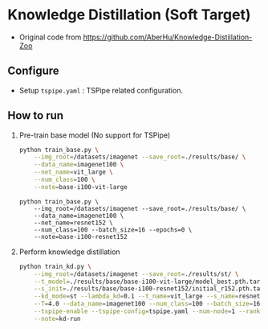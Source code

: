 # Knowledge Distillation (Soft Target)
- Original code from https://github.com/AberHu/Knowledge-Distillation-Zoo

## Configure
- Setup `tspipe.yaml` : TSPipe related configuration.


## How to run
1. Pre-train base model (No support for TSPipe)
    ```bash
    python train_base.py \
        --img_root=/datasets/imagenet --save_root=./results/base/ \
        --data_name=imagenet100 \
        --net_name=vit_large \
        --num_class=100 \
        --note=base-i100-vit-large
    ```
    ```
    python train_base.py \
        --img_root=/datasets/imagenet --save_root=./results/base/ \
        --data_name=imagenet100 \
        --net_name=resnet152 \
        --num_class=100 --batch_size=16 --epochs=0 \
        --note=base-i100-resnet152
    ```

2. Perform knowledge distillation
    ```bash
    python train_kd.py \
        --img_root=/datasets/imagenet --save_root=./results/st/ \
        --t_model=./results/base/base-i100-vit-large/model_best.pth.tar \
        --s_init=./results/base/base-i100-resnet152/initial_r152.pth.tar \
        --kd_mode=st --lambda_kd=0.1 --t_name=vit_large --s_name=resnet152 \
        --T=4.0 --data_name=imagenet100 --num_class=100 --batch_size=16 \
        --tspipe-enable --tspipe-config=tspipe.yaml --num-node=1 --rank=0 --ip=localhost \
        --note=kd-run
    ```
